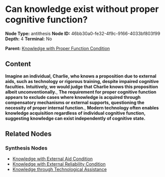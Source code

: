 # Can knowledge exist without proper cognitive function?

**Node Type:** antithesis
**Node ID:** 46bb30a0-fe32-4f9c-9166-4033bf803f99
**Depth:** 4
**Terminal:** No

**Parent:** [Knowledge with Proper Function Condition](knowledge-with-proper-function-condition-synthesis-4f327288-5384-4083-bb47-f73bd7505a45.md)

## Content

**Imagine an individual, Charlie, who knows a proposition due to external aids, such as technology or rigorous training, despite impaired cognitive faculties. Intuitively, we would judge that Charlie knows this proposition albeit unconventionally.**, **The requirement for proper cognitive function appears to exclude cases where knowledge is acquired through compensatory mechanisms or external supports, questioning the necessity of proper internal function.**, **Modern technology often enables knowledge acquisition regardless of individual cognitive function, suggesting knowledge can exist independently of cognitive state.**

## Related Nodes

### Synthesis Nodes

- [Knowledge with External Aid Condition](knowledge-with-external-aid-condition-synthesis-90d6fc80-b7d3-4dd4-975b-9f8432ca6549.md)
- [Knowledge with External Reliability Condition](knowledge-with-external-reliability-condition-synthesis-1db0c5c8-7a45-4707-bc89-fc8213dec888.md)
- [Knowledge through Technological Assistance](knowledge-through-technological-assistance-synthesis-8b075f13-3857-49a7-97f1-440675a6dce1.md)
